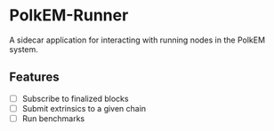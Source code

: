 # PolkEM-Runner
A sidecar application for interacting with running nodes in the PolkEM system.

## Features
- [ ] Subscribe to finalized blocks
- [ ] Submit extrinsics to a given chain
- [ ] Run benchmarks
